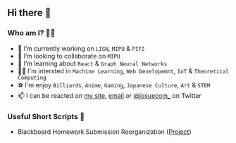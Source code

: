 ## Hi there 👋

### Who am I? 🕵️‍♂️
- 🔭 I’m currently working on ``LIGN``, ``MIPU`` & ``PIF2``
- 👯 I’m looking to collaborate on ``MIPU``
- 🌱 I’m learning about ``React`` & ``Graph Neural Networks``
- 👨‍🔬 I'm intersted in ``Machine Learning``, ``Web Developemnt``, ``IoT`` & ``Theoretical Computing``
- ⚽ I'm enjoy ``Billiards``, ``Anime``, ``Gaming``, ``Japanese Culture``, ``Art`` & ``STEM``
- 📫 I can be reacted on [my site](https://josuenrivera.site), [email](josue.n.rivera@outlook.com) or [@josuecom_](https://twitter.com/josuecom_) on Twitter

### Useful Short Scripts 📄 
* Blackboard Homework Submission Reorganization ([Project](https://github.com/JosueCom/JosueCom/tree/master/scripts/blackboard))
